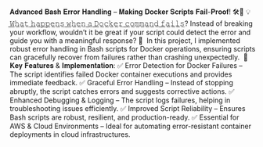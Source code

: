 𝐀𝐝𝐯𝐚𝐧𝐜𝐞𝐝 𝐁𝐚𝐬𝐡 𝐄𝐫𝐫𝐨𝐫 𝐇𝐚𝐧𝐝𝐥𝐢𝐧𝐠 – 𝐌𝐚𝐤𝐢𝐧𝐠 𝐃𝐨𝐜𝐤𝐞𝐫 𝐒𝐜𝐫𝐢𝐩𝐭𝐬 𝐅𝐚𝐢𝐥-𝐏𝐫𝐨𝐨𝐟! 🛠️🐳⁣
⁣
💡 ̲𝚆̲̲𝚑̲̲𝚊̲̲𝚝̲ ̲𝚑̲̲𝚊̲̲𝚙̲̲𝚙̲̲𝚎̲̲𝚗̲̲𝚜̲ ̲𝚠̲̲𝚑̲̲𝚎̲̲𝚗̲ ̲𝚊̲ ̲𝙳̲̲𝚘̲̲𝚌̲̲𝚔̲̲𝚎̲̲𝚛̲ ̲𝚌̲̲𝚘̲̲𝚖̲̲𝚖̲̲𝚊̲̲𝚗̲̲𝚍̲ ̲𝚏̲̲𝚊̲̲𝚒̲̲𝚕̲̲𝚜̲? Instead of breaking your workflow, wouldn’t it be great if your script could detect the error and guide you with a meaningful response? 🚀⁣
⁣
In this project, I implemented robust error handling in Bash scripts for Docker operations, ensuring scripts can gracefully recover from failures rather than crashing unexpectedly.⁣
⁣
🔹 𝐊𝐞𝐲 𝐅𝐞𝐚𝐭𝐮𝐫𝐞𝐬 & 𝐈𝐦𝐩𝐥𝐞𝐦𝐞𝐧𝐭𝐚𝐭𝐢𝐨𝐧:⁣
✅ Error Detection for Docker Failures – The script identifies failed Docker container executions and provides immediate feedback.⁣
✅ Graceful Error Handling – Instead of stopping abruptly, the script catches errors and suggests corrective actions.⁣
✅ Enhanced Debugging & Logging – The script logs failures, helping in troubleshooting issues efficiently.⁣
✅ Improved Script Reliability – Ensures Bash scripts are robust, resilient, and production-ready.⁣
✅ Essential for AWS & Cloud Environments – Ideal for automating error-resistant container deployments in cloud infrastructures.⁣
